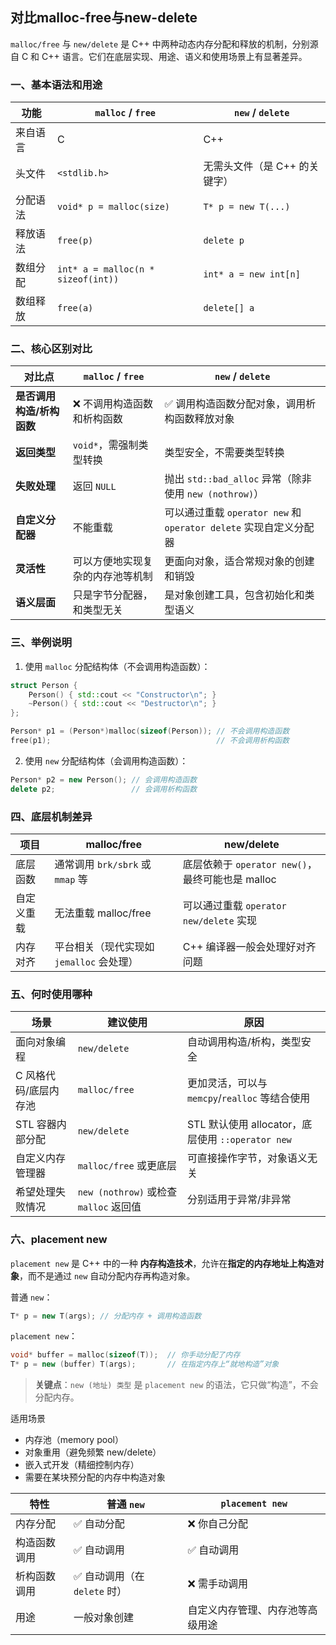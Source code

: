 ## 对比malloc-free与new-delete

`malloc/free` 与 `new/delete` 是 C++ 中两种动态内存分配和释放的机制，分别源自 C 和 C++ 语言。它们在底层实现、用途、语义和使用场景上有显著差异。

### 一、基本语法和用途

| 功能     | `malloc` / `free`                  | `new` / `delete`              |
| -------- | ---------------------------------- | ----------------------------- |
| 来自语言 | C                                  | C++                           |
| 头文件   | `<stdlib.h>`                       | 无需头文件（是 C++ 的关键字） |
| 分配语法 | `void* p = malloc(size)`           | `T* p = new T(...)`           |
| 释放语法 | `free(p)`                          | `delete p`                    |
| 数组分配 | `int* a = malloc(n * sizeof(int))` | `int* a = new int[n]`         |
| 数组释放 | `free(a)`                          | `delete[] a`                  |

### 二、核心区别对比

| 对比点                    | `malloc` / `free`                | `new` / `delete`                                             |
| ------------------------- | -------------------------------- | ------------------------------------------------------------ |
| **是否调用构造/析构函数** | ❌ 不调用构造函数和析构函数       | ✅ 调用构造函数分配对象，调用析构函数释放对象                 |
| **返回类型**              | `void*`，需强制类型转换          | 类型安全，不需要类型转换                                     |
| **失败处理**              | 返回 `NULL`                      | 抛出 `std::bad_alloc` 异常（除非使用 `new (nothrow)`）       |
| **自定义分配器**          | 不能重载                         | 可以通过重载 `operator new` 和 `operator delete` 实现自定义分配器 |
| **灵活性**                | 可以方便地实现复杂的内存池等机制 | 更面向对象，适合常规对象的创建和销毁                         |
| **语义层面**              | 只是字节分配器，和类型无关       | 是对象创建工具，包含初始化和类型语义                         |

###  三、举例说明

1. 使用 `malloc` 分配结构体（不会调用构造函数）：

```cpp
struct Person {
    Person() { std::cout << "Constructor\n"; }
    ~Person() { std::cout << "Destructor\n"; }
};

Person* p1 = (Person*)malloc(sizeof(Person)); // 不会调用构造函数
free(p1);                                     // 不会调用析构函数
```

2. 使用 `new` 分配结构体（会调用构造函数）：

```cpp
Person* p2 = new Person(); // 会调用构造函数
delete p2;                 // 会调用析构函数
```

### 四、底层机制差异

| 项目       | malloc/free                              | new/delete                                       |
| ---------- | ---------------------------------------- | ------------------------------------------------ |
| 底层函数   | 通常调用 `brk/sbrk` 或 `mmap` 等         | 底层依赖于 `operator new()`，最终可能也是 malloc |
| 自定义重载 | 无法重载 malloc/free                     | 可以通过重载 `operator new/delete` 实现          |
| 内存对齐   | 平台相关（现代实现如 `jemalloc` 会处理） | C++ 编译器一般会处理好对齐问题                   |

### 五、何时使用哪种

| 场景                  | 建议使用                               | 原因                                              |
| --------------------- | -------------------------------------- | ------------------------------------------------- |
| 面向对象编程          | `new/delete`                           | 自动调用构造/析构，类型安全                       |
| C 风格代码/底层内存池 | `malloc/free`                          | 更加灵活，可以与 `memcpy`/`realloc` 等结合使用    |
| STL 容器内部分配      | `new/delete`                           | STL 默认使用 allocator，底层使用 `::operator new` |
| 自定义内存管理器      | `malloc/free` 或更底层                 | 可直接操作字节，对象语义无关                      |
| 希望处理失败情况      | `new (nothrow)` 或检查 `malloc` 返回值 | 分别适用于异常/非异常                             |

### 六、placement new

`placement new` 是 C++ 中的一种 **内存构造技术**，允许在**指定的内存地址上构造对象**，而不是通过 `new` 自动分配内存再构造对象。

普通 `new`：

```cpp
T* p = new T(args); // 分配内存 + 调用构造函数
```

`placement new`：

```cpp
void* buffer = malloc(sizeof(T));  // 你手动分配了内存
T* p = new (buffer) T(args);       // 在指定内存上“就地构造”对象
```

> **关键点**：`new (地址) 类型` 是 `placement new` 的语法，它只做“构造”，不会分配内存。

适用场景

- 内存池（memory pool）
- 对象重用（避免频繁 new/delete）
- 嵌入式开发（精细控制内存）
- 需要在某块预分配的内存中构造对象

| 特性         | 普通 `new`                   | `placement new`                  |
| ------------ | ---------------------------- | -------------------------------- |
| 内存分配     | ✅ 自动分配                   | ❌ 你自己分配                     |
| 构造函数调用 | ✅ 自动调用                   | ✅ 自动调用                       |
| 析构函数调用 | ✅ 自动调用（在 `delete` 时） | ❌ 需手动调用                     |
| 用途         | 一般对象创建                 | 自定义内存管理、内存池等高级用途 |